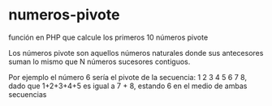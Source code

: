 # numeros-pivote
función en PHP que calcule los primeros 10 números pivote

Los números pivote son aquellos números naturales donde sus 
antecesores suman lo mismo que N números sucesores contiguos.

Por ejemplo el número 6 sería el pivote de la secuencia: 1 2 3 4 5 6 7 8, dado que 1+2+3+4+5 es igual a 7 + 8, estando 6 en el medio de ambas secuencias